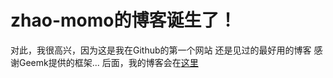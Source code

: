 # zhao-momo的博客诞生了！
对此，我很高兴，因为这是我在Github的第一个网站
还是见过的最好用的博客
感谢Geemk提供的框架...
后面，我的博客会在[这里](https://zhao-momo.github.io)